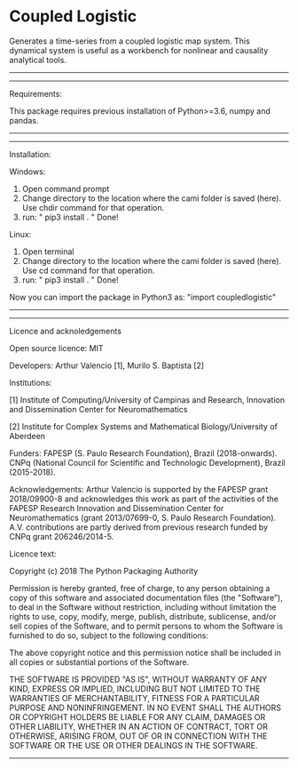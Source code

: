 # Coupled Logistic

Generates a time-series from a coupled logistic map system.
This dynamical system is useful as a workbench for nonlinear
and causality analytical tools.

-----------------------------------------------------------------------------
-----------------------------------------------------------------------------

Requirements:

This package requires previous installation of Python>=3.6, numpy and pandas.

-----------------------------------------------------------------------------
-----------------------------------------------------------------------------
Installation:

Windows:
1) Open command prompt
2) Change directory to the location where the cami folder is saved (here). 
   Use chdir command for that operation.
3) run: " pip3 install . "
Done!

Linux:
1) Open terminal
2) Change directory to the location where the cami folder is saved (here). 
   Use cd command for that operation.
3) run: " pip3 install . "
Done!

Now you can import the package in Python3 as: "import coupledlogistic"

-----------------------------------------------------------------------------

-----------------------------------------------------------------------------

Licence and acknoledgements

Open source licence: MIT

Developers: Arthur Valencio [1], Murilo S. Baptista [2]

Institutions: 

[1] Institute of Computing/University of Campinas and Research, Innovation and Dissemination Center for Neuromathematics

[2] Institute for Complex Systems and Mathematical Biology/University of Aberdeen

Funders: FAPESP (S. Paulo Research Foundation), Brazil (2018-onwards). CNPq (National Council for Scientific and Technologic Development), Brazil (2015-2018).

Acknowledgements: Arthur Valencio is supported by the FAPESP grant 2018/09900-8 and 	     acknowledges this work as part of the activities of the FAPESP Research 	     Innovation and Dissemination Center for Neuromathematics (grant 2013/07699-0, S. Paulo Research Foundation). A.V. contributions are partly derived from previous research funded by CNPq grant 206246/2014-5.

Licence text:

Copyright (c) 2018 The Python Packaging Authority

Permission is hereby granted, free of charge, to any person obtaining a copy
of this software and associated documentation files (the "Software"), to deal
in the Software without restriction, including without limitation the rights
to use, copy, modify, merge, publish, distribute, sublicense, and/or sell
copies of the Software, and to permit persons to whom the Software is
furnished to do so, subject to the following conditions:

The above copyright notice and this permission notice shall be included in all
copies or substantial portions of the Software.

THE SOFTWARE IS PROVIDED "AS IS", WITHOUT WARRANTY OF ANY KIND, EXPRESS OR
IMPLIED, INCLUDING BUT NOT LIMITED TO THE WARRANTIES OF MERCHANTABILITY,
FITNESS FOR A PARTICULAR PURPOSE AND NONINFRINGEMENT. IN NO EVENT SHALL THE
AUTHORS OR COPYRIGHT HOLDERS BE LIABLE FOR ANY CLAIM, DAMAGES OR OTHER
LIABILITY, WHETHER IN AN ACTION OF CONTRACT, TORT OR OTHERWISE, ARISING FROM,
OUT OF OR IN CONNECTION WITH THE SOFTWARE OR THE USE OR OTHER DEALINGS IN THE
SOFTWARE.

-----------------------------------------------------------------------------